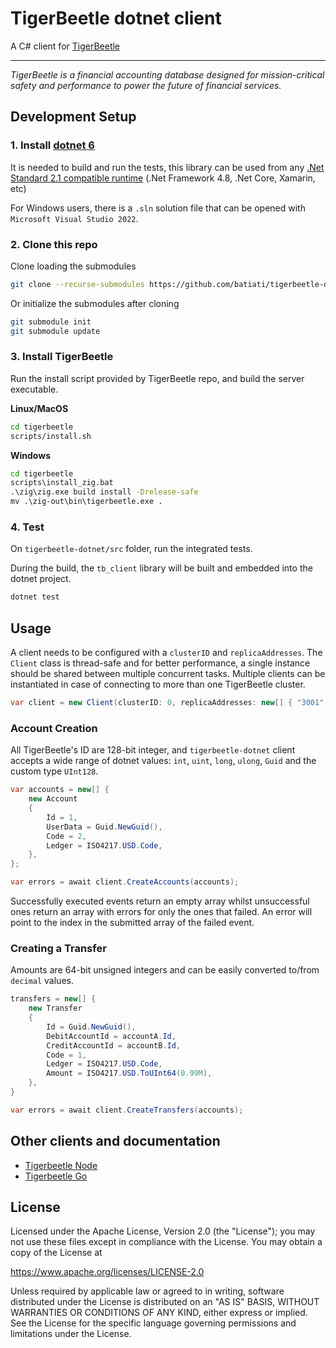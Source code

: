 # TigerBeetle dotnet client

A C# client for [TigerBeetle](https://github.com/coilhq/tigerbeetle)

****

*TigerBeetle is a financial accounting database designed for mission-critical safety and performance to power the future of financial services.*

## Development Setup

### 1. Install [dotnet 6](https://dotnet.microsoft.com/en-us/download)

It is needed to build and run the tests, this library can be used from any [.Net Standard 2.1 compatible runtime](https://docs.microsoft.com/en-us/dotnet/standard/net-standard) (.Net Framework 4.8, .Net Core, Xamarin, etc)


For Windows users, there is a `.sln` solution file that can be opened with `Microsoft Visual Studio 2022`.

### 2. Clone this repo

Clone loading the submodules

```bash
git clone --recurse-submodules https://github.com/batiati/tigerbeetle-dotnet.git
```

Or initialize the submodules after cloning

```bash
git submodule init
git submodule update 
```

### 3. Install TigerBeetle

Run the install script provided by TigerBeetle repo, and build the server executable.

**Linux/MacOS**
```bash
cd tigerbeetle
scripts/install.sh
```

**Windows**
```cmd
cd tigerbeetle
scripts\install_zig.bat
.\zig\zig.exe build install -Drelease-safe
mv .\zig-out\bin\tigerbeetle.exe .
```

### 4. Test

On `tigerbeetle-dotnet/src` folder, run the integrated tests.

During the build, the `tb_client` library will be built and embedded into the dotnet project.

```bash
dotnet test
```

## Usage

A client needs to be configured with a `clusterID` and `replicaAddresses`.
The `Client` class is thread-safe and for better performance, a single instance should be shared between multiple concurrent tasks.
Multiple clients can be instantiated in case of connecting to more than one TigerBeetle cluster.

```C#
var client = new Client(clusterID: 0, replicaAddresses: new[] { "3001", "3002", "3003" });
```

### Account Creation

All TigerBeetle's ID are 128-bit integer, and `tigerbeetle-dotnet` client accepts a wide range of dotnet values: `int`, `uint`, `long`, `ulong`, `Guid` and the custom type `UInt128`.

```C#
var accounts = new[] {
    new Account
    {
        Id = 1,
        UserData = Guid.NewGuid(),
        Code = 2,
        Ledger = ISO4217.USD.Code,
    },  
};

var errors = await client.CreateAccounts(accounts);
```

Successfully executed events return an empty array whilst unsuccessful ones return an array with errors for only the ones that failed. An error will point to the index in the submitted array of the failed event.

### Creating a Transfer

Amounts are 64-bit unsigned integers and can be easily converted to/from `decimal` values.

```C#
transfers = new[] {
    new Transfer
    {
        Id = Guid.NewGuid(),
        DebitAccountId = accountA.Id,
        CreditAccountId = accountB.Id,
        Code = 1,
        Ledger = ISO4217.USD.Code,
        Amount = ISO4217.USD.ToUInt64(0.99M),
    },
}

var errors = await client.CreateTransfers(accounts);
```

## Other clients and documentation

- [Tigerbeetle Node](https://github.com/coilhq/tigerbeetle-node)
- [Tigerbeetle Go](https://github.com/coilhq/tigerbeetle-go)

## License

Licensed under the Apache License, Version 2.0 (the "License"); you may not use these files except in compliance with the License. You may obtain a copy of the License at

https://www.apache.org/licenses/LICENSE-2.0

Unless required by applicable law or agreed to in writing, software distributed under the License is distributed on an "AS IS" BASIS, WITHOUT WARRANTIES OR CONDITIONS OF ANY KIND, either express or implied. See the License for the specific language governing permissions and limitations under the License.
